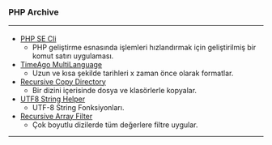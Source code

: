 ### PHP Archive<hr>

- [PHP SE Cli](CLICommand)
  - PHP geliştirme esnasında işlemleri hızlandırmak için geliştirilmiş bir komut satırı uygulaması.
- [TimeAgo MultiLanguage](Time%20Ago%20Multi%20Language)
  - Uzun ve kısa şekilde tarihleri x zaman önce olarak formatlar.
- [Recursive Copy Directory](Recursive%20Copy%20Directory)
  - Bir dizini içerisinde dosya ve klasörlerle kopyalar.
- [UTF8 String Helper](UTF8%20String%20Helper)
  - UTF-8 String Fonksiyonları.
- [Recursive Array Filter](RecursiveArrayFilter)
  - Çok boyutlu dizilerde tüm değerlere filtre uygular.
<hr>